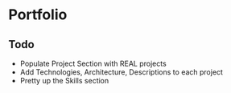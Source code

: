 # Portfolio

## Todo
- Populate Project Section with REAL projects
- Add Technologies, Architecture, Descriptions to each project
- Pretty up the Skills section
